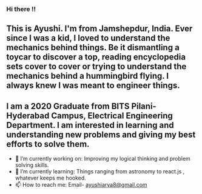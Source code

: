 ### Hi there !!
## This is Ayushi. I'm from Jamshepdur, India. Ever since I was a kid, I loved to understand the mechanics behind things. Be it dismantling a toycar to discover a top, reading encyclopedia sets cover to cover or trying to understand the mechanics behind a hummingbird flying. I always knew I was meant to engineer things.
## I am a 2020 Graduate from BITS Pilani-Hyderabad Campus, Electrical Engineering Department. I am interested in learning and understanding new problems and giving my best efforts to solve them.
- 🔭 I’m currently working on: Improving my logical thinking and problem solving skills. 
- 🌱 I’m currently learning: Things ranging from astronomy to react.js , whatever keeps me hooked. 
- 📫 How to reach me: Email- ayushiarya8@gmail.com
